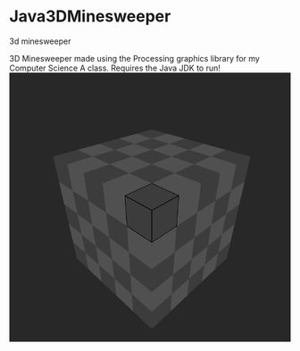 # Java3DMinesweeper
3d minesweeper

3D Minesweeper made using the Processing graphics library for my Computer Science A class. Requires the Java JDK to run!
![image](https://github.com/Yellowly/Java3DMinesweeper/blob/main/minesweeper.png)
